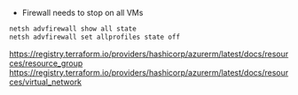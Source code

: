 - Firewall needs to stop on all VMs
```sh
netsh advfirewall show all state
netsh advfirewall set allprofiles state off
```


https://registry.terraform.io/providers/hashicorp/azurerm/latest/docs/resources/resource_group
https://registry.terraform.io/providers/hashicorp/azurerm/latest/docs/resources/virtual_network
